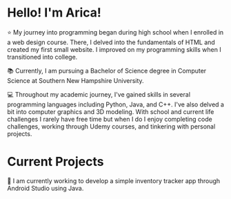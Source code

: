 # Hello! I'm Arica! 

:star: My journey into programming began during high school when I enrolled in a web design course. There, I delved into the fundamentals of HTML and created my first small website. I improved on my programming skills when I transitioned into college. 

:books: Currently, I am pursuing a Bachelor of Science degree in Computer Science at Southern New Hampshire University.

:computer: Throughout my academic journey, I've gained skills in several programming languages including Python, Java, and C++. I've also delved a bit into computer graphics and 3D modeling. With school and current life challenges I rarely have free time but when I do I enjoy completing code challenges, working through Udemy courses, and tinkering with personal projects.

# Current Projects
:wrench: I am currently working to develop a simple inventory tracker app through Android Studio using Java.
